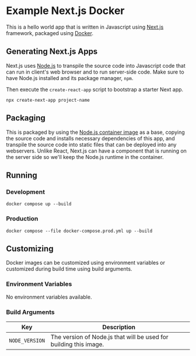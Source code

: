 # Example Next.js Docker

This is a hello world app that is written in Javascript using [Next.js](https://nextjs.org/) framework, packaged using [Docker](https://www.docker.com/).

## Generating Next.js Apps

Next.js uses [Node.js](https://nodejs.org/) to transpile the source code into Javascript code that can run in client's web browser and to run server-side code. Make sure to have Node.js installed and its package manager, `npm`.

Then execute the `create-react-app` script to bootstrap a starter Next app.

```
npx create-next-app project-name
```

## Packaging

This is packaged by using the [Node.js container image](https://hub.docker.com/_/node) as a base, copying the source code and installs necessary dependencies of this app, and transpile the source code into static files that can be deployed into any webservers. Unlike React, Next.js can have a component that is running on the server side so we'll keep the Node.js runtime in the container.

## Running

### Development

```
docker compose up --build
```

### Production

```
docker compose --file docker-compose.prod.yml up --build
```

## Customizing

Docker images can be customized using environment variables or customized during build time using build arguments.

### Environment Variables

No environment variables available.

### Build Arguments

| Key | Description |
| --- | --- |
| `NODE_VERSION` | The version of Node.js that will be used for building this image. |
